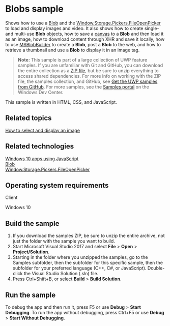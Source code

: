 ﻿<!---
  category: Data
  samplefwlink: http://go.microsoft.com/fwlink/p/?LinkId=620573
--->

# Blobs sample

Shows how to use a [Blob](https://msdn.microsoft.com/library/windows/apps/hh453178) and the 
[Window.Storage.Pickers.FileOpenPicker](https://msdn.microsoft.com/library/windows/apps/br207847) to load and display images and video. 
It also shows how to create single- and multi-use **Blob** objects, how to save a [canvas](https://msdn.microsoft.com/library/windows/apps/hh465734) 
to a **Blob** and then load it as an image, how to download content through XHR and save it locally, how to use 
[MSBlobBuilder](https://msdn.microsoft.com/library/windows/apps/hh779016) to create a **Blob**, post a **Blob** to the web, and how to retrieve a 
thumbnail and use a **Blob** to display it in an image tag.

> **Note:** This sample is part of a large collection of UWP feature samples. 
> If you are unfamiliar with Git and GitHub, you can download the entire collection as a 
> [ZIP file](https://github.com/Microsoft/Windows-universal-samples/archive/master.zip), but be 
> sure to unzip everything to access shared dependencies. For more info on working with the ZIP file, 
> the samples collection, and GitHub, see [Get the UWP samples from GitHub](https://aka.ms/ovu2uq). 
> For more samples, see the [Samples portal](https://aka.ms/winsamples) on the Windows Dev Center. 

This sample is written in HTML, CSS, and JavaScript.

Related topics
--------------

[How to select and display an image](https://msdn.microsoft.com/library/windows/apps/hh465499)  

Related technologies
--------------------

[Windows 10 apps using JavaScript](https://msdn.microsoft.com/library/windows/apps/br211385)  
[Blob](https://msdn.microsoft.com/library/windows/apps/hh453178)  
[Window.Storage.Pickers.FileOpenPicker](https://msdn.microsoft.com/library/windows/apps/br207847)  

Operating system requirements
-----------------------------

Client

Windows 10

Build the sample
----------------

1. If you download the samples ZIP, be sure to unzip the entire archive, not just the folder with the sample you want to build. 
2. Start Microsoft Visual Studio 2017 and select **File** \> **Open** \> **Project/Solution**.
3. Starting in the folder where you unzipped the samples, go to the Samples subfolder, then the subfolder for this specific sample, then the subfolder for your preferred language (C++, C#, or JavaScript). Double-click the Visual Studio Solution (.sln) file.
4. Press Ctrl+Shift+B, or select **Build** \> **Build Solution**.

Run the sample
--------------

To debug the app and then run it, press F5 or use **Debug** \> **Start Debugging**. To run the app without debugging, press Ctrl+F5 or use **Debug** \> **Start Without Debugging**.

